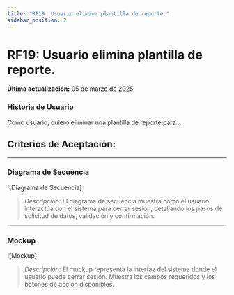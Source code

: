 ```yaml
---
title: "RF19: Usuario elimina plantilla de reporte."  
sidebar_position: 2
---
```


# RF19: Usuario elimina plantilla de reporte.

**Última actualización:** 05 de marzo de 2025

### Historia de Usuario

Como usuario, quiero eliminar una plantilla de reporte para ...

  **Criterios de Aceptación:**
  - 

---

### Diagrama de Secuencia

![Diagrama de Secuencia] 

> *Descripción*: El diagrama de secuencia muestra cómo el usuario interactúa con el sistema para cerrar sesión, detallando los pasos de solicitud de datos, validación y confirmación.

---

### Mockup

![Mockup]

> *Descripción*: El mockup representa la interfaz del sistema donde el usuario puede cerrar sesión. Muestra los campos requeridos y los botones de acción disponibles.
